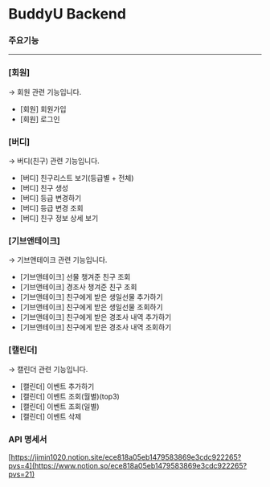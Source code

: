 # BuddyU Backend

### 주요기능

---

### [회원]

→ 회원 관련 기능입니다. 

- [회원] 회원가입
- [회원] 로그인

### [버디]

→ 버디(친구) 관련 기능입니다. 

- [버디] 친구리스트 보기(등급별 + 전체)
- [버디] 친구 생성
- [버디] 등급 변경하기
- [버디] 등급 변경 조회
- [버디] 친구 정보 상세 보기

### [기브앤테이크]

→ 기브앤테이크 관련 기능입니다. 

- [기브앤테이크] 선물 챙겨준 친구 조회
- [기브앤테이크] 경조사 챙겨준 친구 조회
- [기브앤테이크] 친구에게 받은 생일선물 추가하기
- [기브앤테이크] 친구에게 받은 생일선물 조회하기
- [기브앤테이크] 친구에게 받은 경조사 내역 추가하기
- [기브앤테이크] 친구에게 받은 경조사 내역 조회하기

### [캘린더]

→ 캘린더 관련 기능입니다. 

- [캘린더] 이벤트 추가하기
- [캘린더] 이벤트 조회(월별)(top3)
- [캘린더] 이벤트 조회(일별)
- [캘린더] 이벤트 삭제

### API 명세서

[https://jimin1020.notion.site/ece818a05eb1479583869e3cdc922265?pvs=4](https://www.notion.so/ece818a05eb1479583869e3cdc922265?pvs=21)
